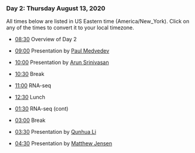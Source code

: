
### Day 2: Thursday August 13, 2020

All times below are listed in US Eastern time (America/New_York). Click on any
of the times to convert it to your local timezone.

- [08:30](https://arewemeetingyet.com/New%20York/2020-08-13/08:30/Overview%20of%20Day%201)
Overview of Day 2

- [09:00](https://arewemeetingyet.com/New%20York/2020-08-13/09:00/Overview%20of%20Day%201)
Presentation by [Paul Medvedev][paul]

- [10:00](https://arewemeetingyet.com/New%20York/2020-08-13/10:00/Overview%20of%20Day%201)
Presentation by [Arun Srinivasan][arun]

- [10:30](https://arewemeetingyet.com/New%20York/2020-08-13/10:30/Overview%20of%20Day%201)
Break

- [11:00](https://arewemeetingyet.com/New%20York/2020-08-13/11:00/Overview%20of%20Day%201)
RNA-seq

- [12:30](https://arewemeetingyet.com/New%20York/2020-08-13/12:30/Overview%20of%20Day%201)
Lunch

- [01:30](https://arewemeetingyet.com/New%20York/2020-08-13/01:30/Overview%20of%20Day%201)
RNA-seq (cont)

- [03:00](https://arewemeetingyet.com/New%20York/2020-08-13/03:00/Overview%20of%20Day%201)
Break

- [03:30](https://arewemeetingyet.com/New%20York/2020-08-13/03:30/Overview%20of%20Day%201)
Presentation by [Qunhua Li][qunhua]

- [04:30](https://arewemeetingyet.com/New%20York/2020-08-13/04:30/Overview%20of%20Day%201)
Presentation by [Matthew Jensen][matthew]

[arun]: https://science.psu.edu/index.php/stat/people/uus91
[matthew]: https://science.psu.edu/bmb/people/mpj5142
[paul]: https://science.psu.edu/bmb/people/pzm11
[qunhua]: https://science.psu.edu/stat/people/qul12
